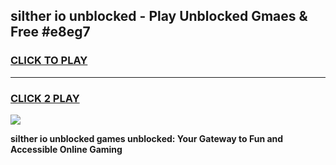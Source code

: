
## silther io unblocked - Play Unblocked Gmaes & Free #e8eg7
<h3>
<a href="https://news.freeplayer.one?title=silther_io_unblocked&ref=24F">CLICK TO PLAY</a></h3>
<hr>

<h3>
<a href="https://news.freeplayer.one?title=silther_io_unblocked&ref=24F">CLICK 2 PLAY</a>
  
</h3>

<a href="https://news.freeplayer.one?title=silther_io_unblocked&ref=24F/"><img src="https://clearcache.store/games.png"></a>


**silther io unblocked games unblocked: Your Gateway to Fun and Accessible Online Gaming**
